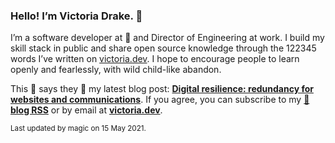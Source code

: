 ### Hello! I’m Victoria Drake. 👋

I’m a software developer at 💜 and Director of Engineering at work. I build my skill stack in public and share open source knowledge through the 122345 words I’ve written on [victoria.dev](https://victoria.dev). I hope to encourage people to learn openly and fearlessly, with wild child-like abandon.

This 🦄 says they 🙌 my latest blog post: **[Digital resilience: redundancy for websites and communications](https://victoria.dev/blog/digital-resilience-redundancy-for-websites-and-communications/)**. If you agree, you can subscribe to my [📡 **blog RSS**](https://victoria.dev/index.xml) or by email at [**victoria.dev**](https://victoria.dev).

<sub>Last updated by magic on 15 May 2021.</sub>
